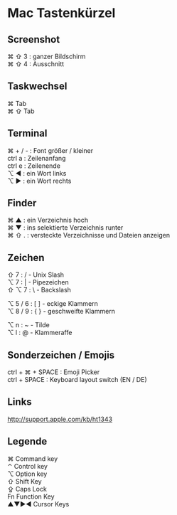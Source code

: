 # Mac Tastenkürzel

## Screenshot
⌘ ⇧ 3 : ganzer Bildschirm  
⌘ ⇧ 4 : Ausschnitt

## Taskwechsel
⌘ Tab  
⌘ ⇧ Tab

## Terminal
⌘ + / - : Font größer / kleiner  
ctrl a : Zeilenanfang  
ctrl e : Zeilenende  
⌥ ◀︎ : ein Wort links  
⌥ ▶︎ : ein Wort rechts

## Finder
⌘ ▲ : ein Verzeichnis hoch  
⌘ ▼ : ins selektierte Verzeichnis runter  
⌘ ⇧ . : versteckte Verzeichnisse und Dateien anzeigen

## Zeichen
⇧ 7 : / - Unix Slash  
⌥ 7 : | - Pipezeichen  
⇧ ⌥ 7 : \ - Backslash

⌥ 5 / 6 :  [ ] - eckige Klammern  
⌥ 8 / 9 : { } - geschweifte Klammern

⌥ n : ~ - Tilde  
⌥ l : @ - Klammeraffe

## Sonderzeichen / Emojis
ctrl + ⌘ + SPACE : Emoji Picker  
ctrl + SPACE : Keyboard layout switch (EN / DE)

## Links
http://support.apple.com/kb/ht1343

## Legende
⌘	Command key  
⌃	Control key  
⌥	Option key  
⇧	Shift Key  
⇪	Caps Lock  
Fn	Function Key  
▲▼▶︎◀︎  Cursor Keys

